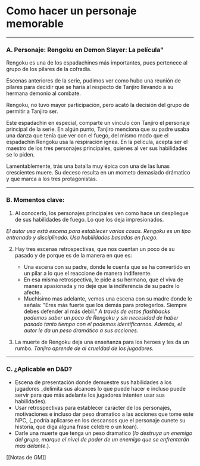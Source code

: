 # Como hacer un personaje memorable

***

### A. Personaje: Rengoku en Demon Slayer: La película"

Rengoku es una de los espadachines más importantes, pues pertenece al grupo de los pilares de la cofradía.

Escenas anteriores de la serie, pudimos ver como hubo una reunión de pilares para decidir que se haría al respecto de Tanjiro llevando a su hermana demonio al combate.

Rengoku, no tuvo mayor participación, pero acató la decisión del grupo de permitir a Tanjiro ser.

Este espadachin en especial, comparte un vínculo con Tanjiro el personaje principal de la serie. En algún punto, Tanjiro menciona que su padre usaba una danza que tenía que ver con el fuego, del mismo modo que el espadachín Rengoku usa la respiración ignea. En la pelicula, acepta ser el maestro de los tres personajes principales, quienes al ver sus habilidades se lo piden.

Lamentablemente, trás una batalla muy épica con una de las lunas crescientes muere. Su deceso resulta en un mometo demasiado drámatico y que marca a los tres protagonistas.

***

### B. Momentos clave:

1. Al conocerlo, los personajes principales ven como hace un despliegue de sus habilidades de fuego. Lo que los deja impresionados.

_El autor usa está escena para establecer varias cosas. Rengoku es un tipo entrenado y disciplinado. Usa habilidades basadas en fuego._

2. Hay tres escenas retrospectivas, que nos cuentan un poco de su pasado y de porque es de la manera en que es:
     * Una escena con su padre, donde le cuenta que se ha convertido en un pilar a lo que el reaccione de manera indiferente.
     * En esa misma retrospectiva, le pide a su hermano, que el viva de manera apasionada y no deje que la indiferencia de su padre lo afecte.
     * Muchisimo mas adelante, vemos una escena con su madre donde le  señala: "Eres más fuerte que los demás para protegerlos. Siempre debes defender al más debil."
 _A través de estos flashbacks podemos saber un poco de Rengoku y sin necesidad de haber pasado tanto tiempo con el podemos identificarnos. Además, el autor le da un peso dramático a sus acciones._   
	
3.  La muerte de Rengoku deja una enseñanza para los heroes y les da un rumbo.
_Tanjiro aprende de al crueldad de los jugadores._


***

### C. ¿Aplicable en D&D?

- Escena de presentación donde demuestre sus habilidades a los jugadores _delimita sus alcances lo que puede hacer e incluso puede servir para que más adelante los jugadores intenten usar sus habilidades).
- Usar retrospectivas para establecer carácter de los personajes, motivaciones e incluso dar peso dramatico a las acciones que tome este NPC, (_podría aplicarse en los descansos que el personaje cunete su historia, que diga alguna frase celebre o un koan).
- Darle una muerte que tenga un peso dramatico (_lo destruya un enemigo del grupo, marque el nivel de poder de un enemigo que se enfrentarán mas delante._).

[[Notas de GM]]

